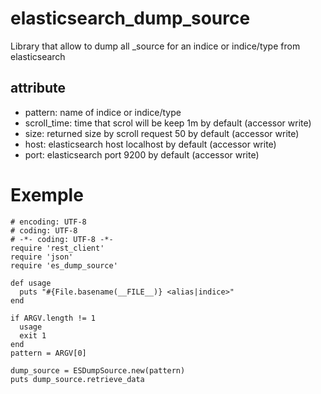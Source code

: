 elasticsearch_dump_source
=========================

Library that allow to dump all _source for an indice or indice/type from elasticsearch

attribute
---------
* pattern: name of indice or indice/type
* scroll_time: time that scrol will be keep 1m by default (accessor write)
* size: returned size by scroll request 50 by default (accessor write)
* host: elasticsearch host localhost by default (accessor write)
* port: elasticsearch port 9200 by default (accessor write)

Exemple
=======

    # encoding: UTF-8
    # coding: UTF-8
    # -*- coding: UTF-8 -*-
    require 'rest_client'
    require 'json'
    require 'es_dump_source'

    def usage
      puts "#{File.basename(__FILE__)} <alias|indice>"
    end

    if ARGV.length != 1
      usage
      exit 1
    end
    pattern = ARGV[0]

    dump_source = ESDumpSource.new(pattern)
    puts dump_source.retrieve_data
